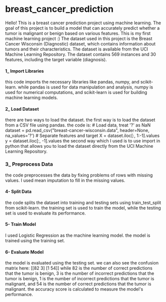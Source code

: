 # breast_cancer_prediction
Hello!
This is a breast cancer prediction project using machine learning.
The goal of this project is to build a model that can accurately predict whether a tumor is malignant or benign based on various features.
This is my first machine learning project :)
The dataset used in this project is the Breast Cancer Wisconsin (Diagnostic) dataset, which contains information about tumors and their characteristics.
The dataset is available from the UCI Machine Learning Repository.
The dataset contains 569 instances and 30 features, including the target variable (diagnosis).

#### **1_ Import Libraries**

 this code imports the necessary libraries like pandas, numpy, and scikit-learn.
 while pandas is used for data manipulation and analysis, numpy is used for numerical computations, and scikit-learn is used for building machine learning models.

#### **2_ Load Dataset**

 there are two ways to load the dataset.
    the first way is to load the dataset from a CSV file using pandas. the code is:
      # Load data, treat '?' as NaN
        dataset = pd.read_csv("breast-cancer-wisconsin.data", header=None, na_values='?')
      # Separate features and target
        X = dataset.iloc[:, 1:-1].values
        y = dataset.iloc[:, -1].values
    the second way which I used is to use import in python that allows you to load the dataset directly from the UCI Machine Learning Repository.

### **3_ Preprocess Data**

 the code preprocesses the data by fixing problems of rows with missing values.
 I used mean imputation to fill in the missing values.

#### **4- Split Data**

 the code splits the dataset into training and testing sets using train_test_split from scikit-learn.
 the training set is used to train the model, while the testing set is used to evaluate its performance.

#### **5- Train Model**

 I used Logistic Regression as the machine learning model.
 the model is trained using the training set.

#### **6- Evaluate Model**

 the model is evaluated using the testing set. 
 we can also see the confusion matrix here:
    [[82  3]
    [1 54]]
 while 82 is the number of correct predictions that the tumor is benign,
 3 is the number of incorrect  predictions that the tumor is benign,
 1 is the number of incorrect  predictions that the tumor is malignant,
 and 54 is the number of correct predictions that the tumor is malignant.
 the accuracy score is calculated to measure the model's performance.


